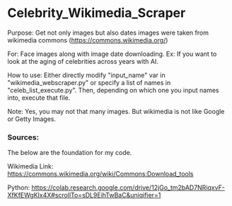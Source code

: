 # Celebrity_Wikimedia_Scraper

Purpose: Get not only images but also dates images were taken from wikimedia commons (https://commons.wikimedia.org/)

For: Face images along with image date downloading. Ex: If you want to look at the aging of celebrities across years with AI.

How to use: Either directly modify "input_name" var in "wikimedia_webscraper.py" or specify a list of names in "celeb_list_execute.py". Then, depending on which one you input names into, execute that file.

Note: Yes, you may not that many images. But wikimedia is not like Google or Getty Images.

### Sources:

The below are the foundation for my code.

Wikimedia Link: https://commons.wikimedia.org/wiki/Commons:Download_tools

Python: https://colab.research.google.com/drive/12jGo_tm2bAD7NRiqxvF-XfKfEWgKIx4X#scrollTo=sDL9EihTwBaC&uniqifier=1
